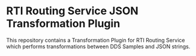 # RTI Routing Service JSON Transformation Plugin

This repository contains a Transformation Plugin for RTI Routing Service which performs
transformations between DDS Samples and JSON strings.
